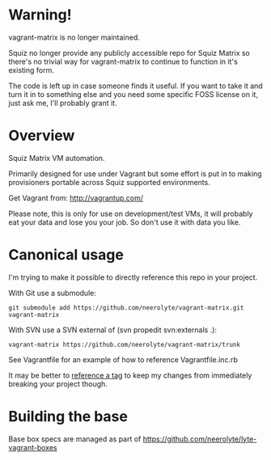 # Warning!

vagrant-matrix is no longer maintained.

Squiz no longer provide any publicly accessible repo for Squiz Matrix so there's no trivial way for vagrant-matrix to continue to function in it's existing form.

The code is left up in case someone finds it useful. If you want to take it and turn it in to something else and you need some specific FOSS license on it, just ask me, I'll probably grant it.

# Overview

Squiz Matrix VM automation.

Primarily designed for use under Vagrant but some effort is put in to making provisioners portable across Squiz supported environments.

Get Vagrant from: http://vagrantup.com/

Please note, this is only for use on development/test VMs, it will probably eat your data and lose you your job. So don't use it with data you like.

# Canonical usage

I'm trying to make it possible to directly reference this repo in your project.

With Git use a submodule:
   
    git submodule add https://github.com/neerolyte/vagrant-matrix.git vagrant-matrix

With SVN use a SVN external of (svn propedit svn:externals .):

    vagrant-matrix https://github.com/neerolyte/vagrant-matrix/trunk

See Vagrantfile for an example of how to reference Vagrantfile.inc.rb

It may be better to [reference a tag](https://github.com/neerolyte/vagrant-matrix/tags) to keep my changes from immediately breaking your project though.

# Building the base

Base box specs are managed as part of https://github.com/neerolyte/lyte-vagrant-boxes
